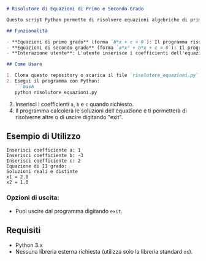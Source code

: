 
```markdown
# Risolutore di Equazioni di Primo e Secondo Grado

Questo script Python permette di risolvere equazioni algebriche di primo e secondo grado, calcolando le soluzioni reali in base ai coefficienti forniti dall'utente.

## Funzionalità

- **Equazioni di primo grado** (forma `b*x + c = 0`): Il programma risolve equazioni di primo grado quando `a = 0`.
- **Equazioni di secondo grado** (forma `a*x² + b*x + c = 0`): Il programma calcola il discriminante (delta) e fornisce le soluzioni reali distinte, coincidenti o nessuna soluzione, a seconda del valore di delta.
- **Interazione utente**: L'utente inserisce i coefficienti dell'equazione e il programma restituisce le soluzioni. L'utente può continuare a risolvere nuove equazioni o terminare il programma.

## Come Usare

1. Clona questo repository o scarica il file `risolutore_equazioni.py`.
2. Esegui il programma con Python:
   ```bash
   python risolutore_equazioni.py
   ```
3. Inserisci i coefficienti `a`, `b` e `c` quando richiesto.
4. Il programma calcolerà le soluzioni dell'equazione e ti permetterà di risolverne altre o di uscire digitando "exit".

## Esempio di Utilizzo

```
Inserisci coefficiente a: 1
Inserisci coefficiente b: -3
Inserisci coefficiente c: 2
Equazione di II grado:
Soluzioni reali e distinte
x1 = 2.0
x2 = 1.0
```

### Opzioni di uscita:
- Puoi uscire dal programma digitando `exit`.

## Requisiti

- Python 3.x
- Nessuna libreria esterna richiesta (utilizza solo la libreria standard `os`).

```
